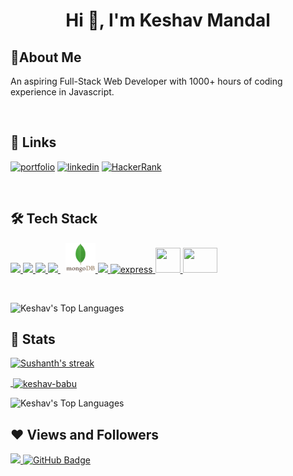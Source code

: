 <h1 align="center">Hi 👋, I'm Keshav Mandal</h1>

## 🚀About Me
An aspiring Full-Stack Web Developer with 1000+
hours of coding experience in Javascript.

<br/>


  
## 🔗 Links
[![portfolio](https://img.shields.io/badge/my_portfolio-000?style=for-the-badge&logo=ko-fi&logoColor=white)](https://keshav-babu.github.io/pofolio/)
[![linkedin](https://img.shields.io/badge/linkedin-0A66C2?style=for-the-badge&logo=linkedin&logoColor=white)](https://www.linkedin.com/in/keshav-mandal-403a61145/)
[![HackerRank](https://img.shields.io/badge/-Instagram-2EC866?style=for-the-badge&logo=HackerRank&logoColor=white)](https://www.instagram.com/keshavbabu742/)
<!-- [![LeetCode](https://img.shields.io/badge/LeetCode-000000?style=for-the-badge&logo=LeetCode&logoColor=#d16c06)](https://leetcode.com/getsushanthps/) -->

<br/>

  
## 🛠 Tech Stack
<p> 
   <a href="https://www.w3.org/html/" target="_blank"> <img src="https://img.icons8.com/color/48/000000/html-5.png"/> </a> 
      <a href="https://www.w3schools.com/css/" target="_blank"> <img src="https://img.icons8.com/color/48/000000/css3.png"/> </a> 
      <a href="https://developer.mozilla.org/en-US/docs/Web/JavaScript" target="_blank"> <img src="https://img.icons8.com/color/48/000000/javascript.png"/> </a> 
    <a style="padding-right:8px;" href="https://nodejs.org" target="_blank"> <img src="https://img.icons8.com/color/48/000000/nodejs.png"/> </a> 
    <a href="https://www.mongodb.com/" target="_blank"> <img src="https://raw.githubusercontent.com/devicons/devicon/master/icons/mongodb/mongodb-original-wordmark.svg" alt="mongodb" width="48" height="48"/> </a>
    <a href="https://git-scm.com/" target="_blank"> <img src="https://img.icons8.com/color/48/000000/git.png"/> </a> 
     <a href="https://expressjs.com" target="_blank"> <img src="https://sushanthps.vercel.app/express.webp" alt="express" width="45" height="45"/> </a>
    <a href="https://www.mysql.com/" target="_blank"> <img width="40" height="40"  src="https://sushanthps.vercel.app/mysql.webp"/> </a>
    <a href="https://redux.js.org/" target="_blank"> <img width="55" height="40" src="https://upload.wikimedia.org/wikipedia/commons/4/49/Redux.png"/> </a>

</p>

<br/>
<p align="left">
  <img alt="Keshav's Top Languages" src="https://github-readme-stats.vercel.app/api/top-langs/?username=Keshav-babu&langs_count=8&count_private=true&layout=compact&theme=react&hide_border=true&bg_color=0D1117" />
</p>

## 🤖 Stats
<p align="left">
    <a href="https://github-readme-streak-stats.herokuapp.com/?user=Keshav-babu">
        <img title="🔥 Get streak stats for your profile at git.io/streak-stats" alt="Sushanth's streak" src="https://github-readme-streak-stats.herokuapp.com/?user=Keshav-babu&theme=black-ice&hide_border=true&stroke=0000&background=060A0CD0"/>
           <p>&nbsp;<img align="center" src="https://github-readme-stats.vercel.app/api?username=keshav-babu&show_icons=true&locale=en" alt="keshav-babu" /></p>
    </a>

 </p>
<!--     <br/> -->
  <img alt="Keshav's Top Languages" src="https://github-readme-stats.vercel.app/api/top-langs/?username=Keshav-babu&langs_count=8&count_private=true&layout=compact&theme=react&hide_border=true&bg_color=0D1117" />
  

<br/>

## ❤ Views and Followers

<a href="https://komarev.com/ghpvc/?username=Keshav-babu">
    <img src="https://komarev.com/ghpvc/?username=Keshav-babu">
</a>
<a href="https://img.shields.io/github/followers/Keshav-babu"><img src="https://img.shields.io/github/followers/Keshav-babu?label=Followers&style=social" alt="GitHub Badge"></a>


<!---
Keshav-babu/Keshav-babu is a ✨ special ✨ repository because its `README.md` (this file) appears on your GitHub profile.
You can click the Preview link to take a look at your changes.
--->
